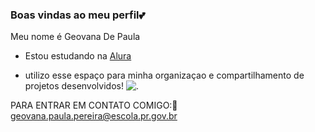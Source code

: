 ### Boas vindas ao meu perfil💕

Meu nome é Geovana De Paula

- Estou estudando na [Alura](https://www.alura.com.br)

- utilizo esse espaço para minha organizaçao e compartilhamento de projetos desenvolvidos!
![.](https://media.tenor.com/Xblbq1SzufUAAAAj/i-love-you.gif)


PARA ENTRAR EM CONTATO COMIGO:💌
geovana.paula.pereira@escola.pr.gov.br
